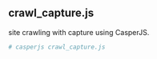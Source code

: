 ## crawl_capture.js
site crawling with capture using CasperJS.  
```sh
# casperjs crawl_capture.js
```

